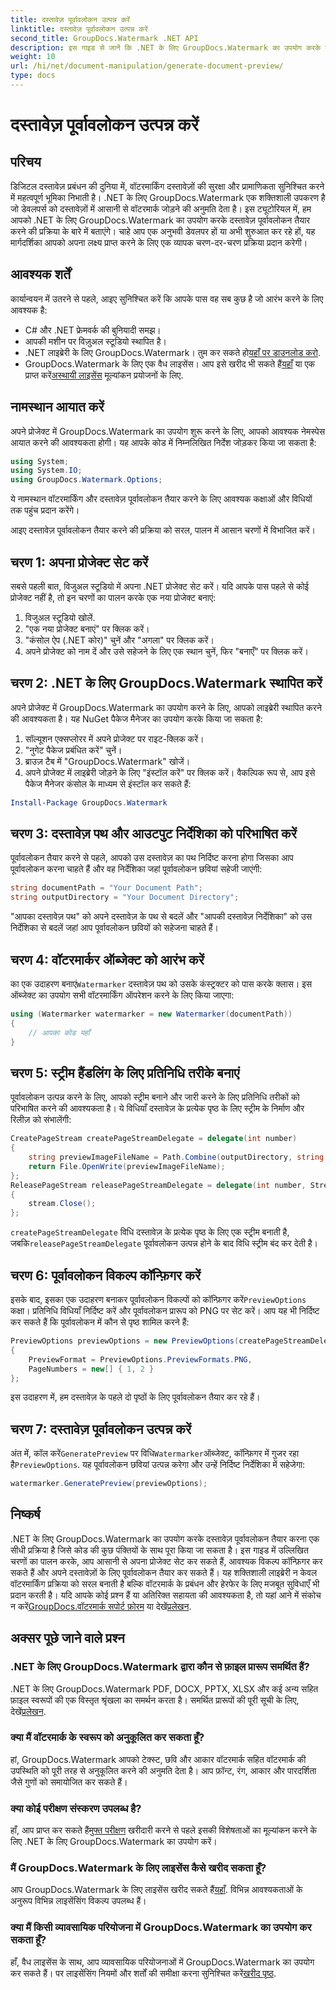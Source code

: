 ```yaml
---
title: दस्तावेज़ पूर्वावलोकन उत्पन्न करें
linktitle: दस्तावेज़ पूर्वावलोकन उत्पन्न करें
second_title: GroupDocs.Watermark .NET API
description: इस गाइड से जानें कि .NET के लिए GroupDocs.Watermark का उपयोग करके दस्तावेज़ पूर्वावलोकन कैसे तैयार करें। अपने दस्तावेज़ की सुरक्षा और प्रबंधन को सहजता से बढ़ाएँ।
weight: 10
url: /hi/net/document-manipulation/generate-document-preview/
type: docs
---
```

# दस्तावेज़ पूर्वावलोकन उत्पन्न करें

## परिचय
डिजिटल दस्तावेज़ प्रबंधन की दुनिया में, वॉटरमार्किंग दस्तावेज़ों की सुरक्षा और प्रामाणिकता सुनिश्चित करने में महत्वपूर्ण भूमिका निभाती है। .NET के लिए GroupDocs.Watermark एक शक्तिशाली उपकरण है जो डेवलपर्स को दस्तावेज़ों में आसानी से वॉटरमार्क जोड़ने की अनुमति देता है। इस ट्यूटोरियल में, हम आपको .NET के लिए GroupDocs.Watermark का उपयोग करके दस्तावेज़ पूर्वावलोकन तैयार करने की प्रक्रिया के बारे में बताएंगे। चाहे आप एक अनुभवी डेवलपर हों या अभी शुरुआत कर रहे हों, यह मार्गदर्शिका आपको अपना लक्ष्य प्राप्त करने के लिए एक व्यापक चरण-दर-चरण प्रक्रिया प्रदान करेगी।
## आवश्यक शर्तें
कार्यान्वयन में उतरने से पहले, आइए सुनिश्चित करें कि आपके पास वह सब कुछ है जो आरंभ करने के लिए आवश्यक है:
- C# और .NET फ्रेमवर्क की बुनियादी समझ।
- आपकी मशीन पर विज़ुअल स्टूडियो स्थापित है।
- .NET लाइब्रेरी के लिए GroupDocs.Watermark। तुम कर सकते हो[यहाँ पर डाउनलोड करो](https://releases.groupdocs.com/Watermark/net/).
-  GroupDocs.Watermark के लिए एक वैध लाइसेंस। आप इसे खरीद भी सकते हैं[यहाँ](https://purchase.groupdocs.com/buy) या एक प्राप्त करें[अस्थायी लाइसेंस](https://purchase.groupdocs.com/temporary-license/) मूल्यांकन प्रयोजनों के लिए.
## नामस्थान आयात करें
अपने प्रोजेक्ट में GroupDocs.Watermark का उपयोग शुरू करने के लिए, आपको आवश्यक नेमस्पेस आयात करने की आवश्यकता होगी। यह आपके कोड में निम्नलिखित निर्देश जोड़कर किया जा सकता है:
```csharp
using System;
using System.IO;
using GroupDocs.Watermark.Options;
```
ये नामस्थान वॉटरमार्किंग और दस्तावेज़ पूर्वावलोकन तैयार करने के लिए आवश्यक कक्षाओं और विधियों तक पहुंच प्रदान करेंगे।

आइए दस्तावेज़ पूर्वावलोकन तैयार करने की प्रक्रिया को सरल, पालन में आसान चरणों में विभाजित करें।
## चरण 1: अपना प्रोजेक्ट सेट करें
सबसे पहली बात, विजुअल स्टूडियो में अपना .NET प्रोजेक्ट सेट करें। यदि आपके पास पहले से कोई प्रोजेक्ट नहीं है, तो इन चरणों का पालन करके एक नया प्रोजेक्ट बनाएं:
1. विजुअल स्टूडियो खोलें.
2. "एक नया प्रोजेक्ट बनाएं" पर क्लिक करें।
3. "कंसोल ऐप (.NET कोर)" चुनें और "अगला" पर क्लिक करें।
4. अपने प्रोजेक्ट को नाम दें और उसे सहेजने के लिए एक स्थान चुनें, फिर "बनाएँ" पर क्लिक करें।
## चरण 2: .NET के लिए GroupDocs.Watermark स्थापित करें
अपने प्रोजेक्ट में GroupDocs.Watermark का उपयोग करने के लिए, आपको लाइब्रेरी स्थापित करने की आवश्यकता है। यह NuGet पैकेज मैनेजर का उपयोग करके किया जा सकता है:
1. सॉल्यूशन एक्सप्लोरर में अपने प्रोजेक्ट पर राइट-क्लिक करें।
2. "नुगेट पैकेज प्रबंधित करें" चुनें।
3. ब्राउज़ टैब में "GroupDocs.Watermark" खोजें।
4. अपने प्रोजेक्ट में लाइब्रेरी जोड़ने के लिए "इंस्टॉल करें" पर क्लिक करें।
वैकल्पिक रूप से, आप इसे पैकेज मैनेजर कंसोल के माध्यम से इंस्टॉल कर सकते हैं:
```powershell
Install-Package GroupDocs.Watermark
```
## चरण 3: दस्तावेज़ पथ और आउटपुट निर्देशिका को परिभाषित करें
पूर्वावलोकन तैयार करने से पहले, आपको उस दस्तावेज़ का पथ निर्दिष्ट करना होगा जिसका आप पूर्वावलोकन करना चाहते हैं और वह निर्देशिका जहां पूर्वावलोकन छवियां सहेजी जाएंगी:
```csharp
string documentPath = "Your Document Path";
string outputDirectory = "Your Document Directory";
```
"आपका दस्तावेज़ पथ" को अपने दस्तावेज़ के पथ से बदलें और "आपकी दस्तावेज़ निर्देशिका" को उस निर्देशिका से बदलें जहां आप पूर्वावलोकन छवियों को सहेजना चाहते हैं।
## चरण 4: वॉटरमार्कर ऑब्जेक्ट को आरंभ करें
का एक उदाहरण बनाएं`Watermarker` दस्तावेज़ पथ को उसके कंस्ट्रक्टर को पास करके क्लास। इस ऑब्जेक्ट का उपयोग सभी वॉटरमार्किंग ऑपरेशन करने के लिए किया जाएगा:
```csharp
using (Watermarker watermarker = new Watermarker(documentPath))
{
    // आपका कोड यहाँ
}
```
## चरण 5: स्ट्रीम हैंडलिंग के लिए प्रतिनिधि तरीके बनाएं
पूर्वावलोकन उत्पन्न करने के लिए, आपको स्ट्रीम बनाने और जारी करने के लिए प्रतिनिधि तरीकों को परिभाषित करने की आवश्यकता है। ये विधियाँ दस्तावेज़ के प्रत्येक पृष्ठ के लिए स्ट्रीम के निर्माण और रिलीज़ को संभालेंगी:
```csharp
CreatePageStream createPageStreamDelegate = delegate(int number)
{
    string previewImageFileName = Path.Combine(outputDirectory, string.Format("page{0}.png", number));
    return File.OpenWrite(previewImageFileName);
};
ReleasePageStream releasePageStreamDelegate = delegate(int number, Stream stream)
{
    stream.Close();
};
```
`createPageStreamDelegate` विधि दस्तावेज़ के प्रत्येक पृष्ठ के लिए एक स्ट्रीम बनाती है, जबकि`releasePageStreamDelegate` पूर्वावलोकन उत्पन्न होने के बाद विधि स्ट्रीम बंद कर देती है।
## चरण 6: पूर्वावलोकन विकल्प कॉन्फ़िगर करें
 इसके बाद, इसका एक उदाहरण बनाकर पूर्वावलोकन विकल्पों को कॉन्फ़िगर करें`PreviewOptions` कक्षा। प्रतिनिधि विधियाँ निर्दिष्ट करें और पूर्वावलोकन प्रारूप को PNG पर सेट करें। आप यह भी निर्दिष्ट कर सकते हैं कि पूर्वावलोकन में कौन से पृष्ठ शामिल करने हैं:
```csharp
PreviewOptions previewOptions = new PreviewOptions(createPageStreamDelegate, releasePageStreamDelegate)
{
    PreviewFormat = PreviewOptions.PreviewFormats.PNG,
    PageNumbers = new[] { 1, 2 }
};
```
इस उदाहरण में, हम दस्तावेज़ के पहले दो पृष्ठों के लिए पूर्वावलोकन तैयार कर रहे हैं।
## चरण 7: दस्तावेज़ पूर्वावलोकन उत्पन्न करें
 अंत में, कॉल करें`GeneratePreview` पर विधि`Watermarker`ऑब्जेक्ट, कॉन्फ़िगर में गुजर रहा है`PreviewOptions`. यह पूर्वावलोकन छवियां उत्पन्न करेगा और उन्हें निर्दिष्ट निर्देशिका में सहेजेगा:
```csharp
watermarker.GeneratePreview(previewOptions);
```
## निष्कर्ष
.NET के लिए GroupDocs.Watermark का उपयोग करके दस्तावेज़ पूर्वावलोकन तैयार करना एक सीधी प्रक्रिया है जिसे कोड की कुछ पंक्तियों के साथ पूरा किया जा सकता है। इस गाइड में उल्लिखित चरणों का पालन करके, आप आसानी से अपना प्रोजेक्ट सेट कर सकते हैं, आवश्यक विकल्प कॉन्फ़िगर कर सकते हैं और अपने दस्तावेज़ों के लिए पूर्वावलोकन तैयार कर सकते हैं। यह शक्तिशाली लाइब्रेरी न केवल वॉटरमार्किंग प्रक्रिया को सरल बनाती है बल्कि वॉटरमार्क के प्रबंधन और हेरफेर के लिए मजबूत सुविधाएँ भी प्रदान करती है।
 यदि आपके कोई प्रश्न हैं या अतिरिक्त सहायता की आवश्यकता है, तो यहां आने में संकोच न करें[GroupDocs.वॉटरमार्क सपोर्ट फ़ोरम](https://forum.groupdocs.com/c/watermark/19) या देखें[प्रलेखन](https://tutorials.groupdocs.com/Watermark/net/).
## अक्सर पूछे जाने वाले प्रश्न
### .NET के लिए GroupDocs.Watermark द्वारा कौन से फ़ाइल प्रारूप समर्थित हैं?
 .NET के लिए GroupDocs.Watermark PDF, DOCX, PPTX, XLSX और कई अन्य सहित फ़ाइल स्वरूपों की एक विस्तृत श्रृंखला का समर्थन करता है। समर्थित प्रारूपों की पूरी सूची के लिए, देखें[प्रलेखन](https://tutorials.groupdocs.com/Watermark/net/).
### क्या मैं वॉटरमार्क के स्वरूप को अनुकूलित कर सकता हूँ?
हां, GroupDocs.Watermark आपको टेक्स्ट, छवि और आकार वॉटरमार्क सहित वॉटरमार्क की उपस्थिति को पूरी तरह से अनुकूलित करने की अनुमति देता है। आप फ़ॉन्ट, रंग, आकार और पारदर्शिता जैसे गुणों को समायोजित कर सकते हैं।
### क्या कोई परीक्षण संस्करण उपलब्ध है?
 हाँ, आप प्राप्त कर सकते हैं[मुफ्त परीक्षण](https://releases.groupdocs.com/) खरीदारी करने से पहले इसकी विशेषताओं का मूल्यांकन करने के लिए .NET के लिए GroupDocs.Watermark का उपयोग करें।
### मैं GroupDocs.Watermark के लिए लाइसेंस कैसे खरीद सकता हूँ?
 आप GroupDocs.Watermark के लिए लाइसेंस खरीद सकते हैं[यहाँ](https://purchase.groupdocs.com/buy). विभिन्न आवश्यकताओं के अनुरूप विभिन्न लाइसेंसिंग विकल्प उपलब्ध हैं।
### क्या मैं किसी व्यावसायिक परियोजना में GroupDocs.Watermark का उपयोग कर सकता हूँ?
 हाँ, वैध लाइसेंस के साथ, आप व्यावसायिक परियोजनाओं में GroupDocs.Watermark का उपयोग कर सकते हैं। पर लाइसेंसिंग नियमों और शर्तों की समीक्षा करना सुनिश्चित करें[खरीद पृष्ठ](https://purchase.groupdocs.com/buy).